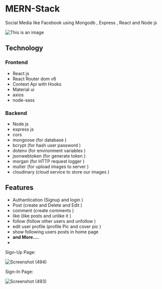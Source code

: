 # MERN-Stack
Social Media like Facebook using Mongodb , Express , React and Node js 

![This is an image](https://i.ibb.co/tZFQLLm/2022-03-19-16-48.png)

## Technology 
### Frontend 
- React js 
- React Router dom v6
- Context Api with Hooks 
- Material ui 
- axios 
- node-sass 
### Backend 
- Node js
- express js
- cors 
- mongoose (for database ) 
- bcrypt (for hash user password )
- dotenv (for environment variables )
- jsonwebtoken (for generate token )
- morgan  (for HTTP request logger )
- multer (for upload images to server )
- cloudinary (cloud service to store our images )

## Features 
- Authantication (Signup and login )
- Post (create and Delete and Edit )
- comment (create comments )
- like (like posts and unlike it )
- follow (follow other users and unfollow )
- edit user profile (profile Pic and cover pic )
- show following users posts in home page 
- **and More....** 
- 
Sign-Up Page:

![Screenshot (494)](https://user-images.githubusercontent.com/96167495/161379996-a7eac1fa-ab0b-4020-a864-bfd661a1a902.png)

Sign-In Page:

![Screenshot (493)](https://user-images.githubusercontent.com/96167495/161380019-d92e9c1e-d7f1-434b-89ec-0bcc1a473e0b.png)
